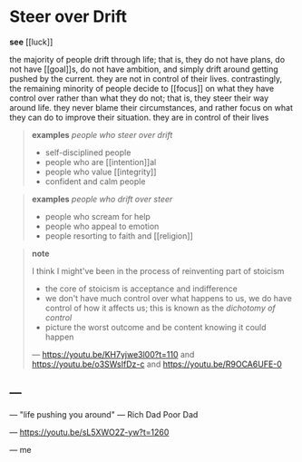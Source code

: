 # Steer over Drift

**see** [[luck]]

the majority of people drift through life; that is, they do not have plans, do not have [[goal]]s, do not have ambition, and simply drift around getting pushed by the current. they are not in control of their lives. contrastingly, the remaining minority of people decide to [[focus]] on what they have control over rather than what they do not; that is, they steer their way around life. they never blame their circumstances, and rather focus on what they can do to improve their situation. they are in control of their lives

> **examples** _people who steer over drift_
>
> - self-disciplined people
> - people who are [[intention]]al
> - people who value [[integrity]]
> - confident and calm people

> **examples** _people who drift over steer_
>
> - people who scream for help
> - people who appeal to emotion
> - people resorting to faith and [[religion]]

> **note**
>
> I think I might've been in the process of reinventing part of stoicism
>
> - the core of stoicism is acceptance and indifference
> - we don't have much control over what happens to us, we do have control of how it affects us; this is known as the _dichotomy of control_
> - picture the worst outcome and be content knowing it could happen
>
> &mdash; <https://youtu.be/KH7yjwe3l00?t=110> and <https://youtu.be/o3SWsIfDz-c> and <https://youtu.be/R9OCA6UFE-0>

## &mdash;

&mdash; "life pushing you around" &mdash; Rich Dad Poor Dad

&mdash; <https://youtu.be/sL5XWO2Z-yw?t=1260>

&mdash; me
